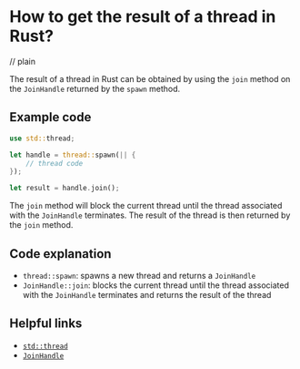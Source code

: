 # How to get the result of a thread in Rust?
// plain

The result of a thread in Rust can be obtained by using the `join` method on the `JoinHandle` returned by the `spawn` method.

## Example code

```rust
use std::thread;

let handle = thread::spawn(|| {
    // thread code
});

let result = handle.join();
```

The `join` method will block the current thread until the thread associated with the `JoinHandle` terminates. The result of the thread is then returned by the `join` method.

## Code explanation

- `thread::spawn`: spawns a new thread and returns a `JoinHandle`
- `JoinHandle::join`: blocks the current thread until the thread associated with the `JoinHandle` terminates and returns the result of the thread

## Helpful links
- [`std::thread`](https://doc.rust-lang.org/std/thread/index.html)
- [`JoinHandle`](https://doc.rust-lang.org/std/thread/struct.JoinHandle.html)